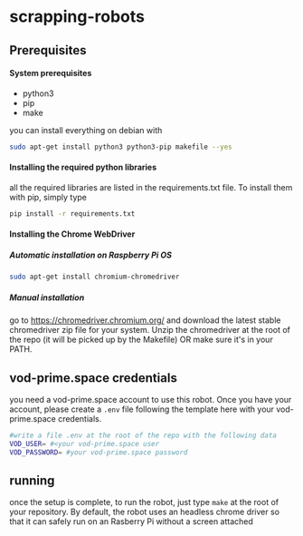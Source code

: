 # scrapping-robots


## Prerequisites

#### System prerequisites

* python3
* pip
* make

you can install everything on debian with

```bash
sudo apt-get install python3 python3-pip makefile --yes
```

#### Installing the required python libraries

all the required libraries are listed in the requirements.txt file. To install them with pip, simply type

```bash
pip install -r requirements.txt
```
#### Installing the Chrome WebDriver

##### Automatic installation on Raspberry Pi OS

```bash
sudo apt-get install chromium-chromedriver
```

##### Manual installation

go to https://chromedriver.chromium.org/ and download the latest stable chromedriver zip file for your system. Unzip the chromedriver at the root of the repo (it will be picked up by the Makefile) OR make sure it's in your PATH.

## vod-prime.space credentials

you need a vod-prime.space account to use this robot. Once you have your account, please create a `.env` file following the template here with your vod-prime.space credentials.

```bash
#write a file .env at the root of the repo with the following data
VOD_USER= #<your vod-prime.space user
VOD_PASSWORD= #your vod-prime.space password
```

## running 

once the setup is complete, to run the robot, just type `make` at the root of your repository.
By default, the robot uses an headless chrome driver so that it can safely run on an Rasberry Pi without a screen attached

